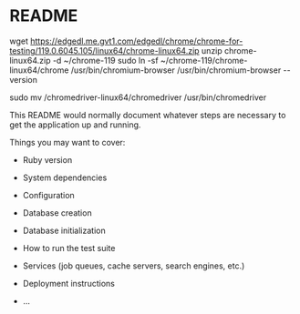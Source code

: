 # README

wget https://edgedl.me.gvt1.com/edgedl/chrome/chrome-for-testing/119.0.6045.105/linux64/chrome-linux64.zip
unzip chrome-linux64.zip -d ~/chrome-119
sudo ln -sf ~/chrome-119/chrome-linux64/chrome /usr/bin/chromium-browser
/usr/bin/chromium-browser --version

sudo mv /chromedriver-linux64/chromedriver /usr/bin/chromedriver

This README would normally document whatever steps are necessary to get the
application up and running.

Things you may want to cover:

* Ruby version

* System dependencies

* Configuration

* Database creation

* Database initialization

* How to run the test suite

* Services (job queues, cache servers, search engines, etc.)

* Deployment instructions

* ...
